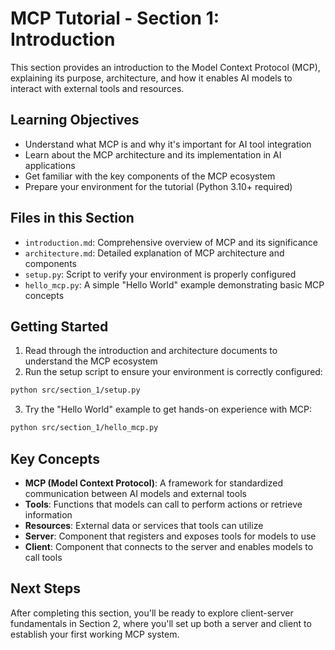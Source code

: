 # MCP Tutorial - Section 1: Introduction

This section provides an introduction to the Model Context Protocol (MCP), explaining its purpose, architecture, and how it enables AI models to interact with external tools and resources.

## Learning Objectives

- Understand what MCP is and why it's important for AI tool integration
- Learn about the MCP architecture and its implementation in AI applications
- Get familiar with the key components of the MCP ecosystem
- Prepare your environment for the tutorial (Python 3.10+ required)

## Files in this Section

- `introduction.md`: Comprehensive overview of MCP and its significance
- `architecture.md`: Detailed explanation of MCP architecture and components
- `setup.py`: Script to verify your environment is properly configured
- `hello_mcp.py`: A simple "Hello World" example demonstrating basic MCP concepts

## Getting Started

1. Read through the introduction and architecture documents to understand the MCP ecosystem
2. Run the setup script to ensure your environment is correctly configured:

```bash
python src/section_1/setup.py
```

3. Try the "Hello World" example to get hands-on experience with MCP:

```bash
python src/section_1/hello_mcp.py
```

## Key Concepts

- **MCP (Model Context Protocol)**: A framework for standardized communication between AI models and external tools
- **Tools**: Functions that models can call to perform actions or retrieve information
- **Resources**: External data or services that tools can utilize
- **Server**: Component that registers and exposes tools for models to use
- **Client**: Component that connects to the server and enables models to call tools

## Next Steps

After completing this section, you'll be ready to explore client-server fundamentals in Section 2, where you'll set up both a server and client to establish your first working MCP system.
